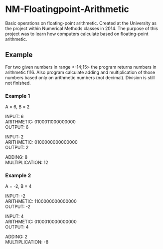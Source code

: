 # NM-Floatingpoint-Arithmetic
Basic operations on floating-point arithmetic. Created at the University as the project within Numerical Methods classes in 2014. The purpose of this project was to learn how computers calculate based on floating-point arithmetic.

## Example
For two given numbers in range <-14;15> the program returns numbers in arithmetic fl16. Also program calculate adding and multiplication of those numbers based only on arithmetic numbers (not decimal). Division is still not finished.

### Example 1
A = 6, B = 2  
  
INPUT: 6  
ARITHMETIC: 0100011000000000  
OUTPUT: 6  
  
INPUT: 2  
ARITHMETIC: 0100000000000000  
OUTPUT: 2  
  
ADDING: 8  
MULTIPLICATION: 12  

### Example 2
A = -2, B = 4  
  
INPUT: -2  
ARITHMETIC: 1100000000000000  
OUTPUT: -2  
  
INPUT: 4  
ARITHMETIC: 0100010000000000  
OUTPUT: 4  
  
ADDING: 2  
MULTIPLICATION: -8  
